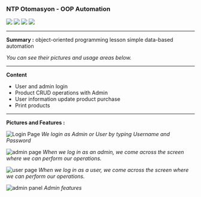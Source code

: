 ### **NTP  Otomasyon - OOP Automation**
![](https://img.shields.io/badge/version-1-green) ![](https://img.shields.io/badge/dev-fatih-brightgreen) ![](https://img.shields.io/badge/dev-ozcan-brightgreen) ![](https://img.shields.io/badge/.net-%2B4.0-red)

------------



**Summary :**
object-oriented programming lesson simple data-based automation

*You can see their pictures and usage areas below.*

------------

**Content**
- User and admin login
- Product CRUD operations with Admin
- User information update product purchase
- Print products
------------

**Pictures and Features :**

![Login Page](https://i.hizliresim.com/wwOegP.png)
*We login as Admin or User by typing Username and Password*

![admin page](https://i.hizliresim.com/5yN7Lj.png)
*When we log in as an admin, we come across the screen where we can perform our operations.*

![user page](https://i.hizliresim.com/DS45FY.png)
*When we log in as a user, we come across the screen where we can perform our operations.*

![admin panel](https://i.hizliresim.com/6tDIgE.png)
*Admin features*

